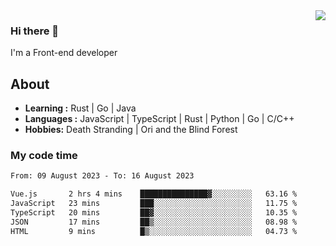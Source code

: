 <img align='right' src="https://github-readme-stats.vercel.app/api?username=strugglebak&show_icons=true">

### Hi there 👋

I'm a Front-end developer

## About

-  **Learning :** Rust | Go | Java
-  **Languages :** JavaScript | TypeScript | Rust | Python | Go | C/C++
-  **Hobbies:** Death Stranding | Ori and the Blind Forest

### My code time

<!--START_SECTION:waka-->

```txt
From: 09 August 2023 - To: 16 August 2023

Vue.js       2 hrs 4 mins    ███████████████▓░░░░░░░░░   63.16 %
JavaScript   23 mins         ███░░░░░░░░░░░░░░░░░░░░░░   11.75 %
TypeScript   20 mins         ██▓░░░░░░░░░░░░░░░░░░░░░░   10.35 %
JSON         17 mins         ██▒░░░░░░░░░░░░░░░░░░░░░░   08.98 %
HTML         9 mins          █▒░░░░░░░░░░░░░░░░░░░░░░░   04.73 %
```

<!--END_SECTION:waka-->
